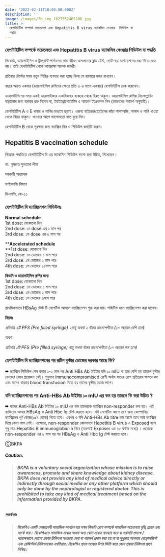 ```yaml
---
date: '2022-02-11T18:00:00.000Z'
description: ''
image: /images/fb_img_1627552465200.jpg
title: >-
  হেপাটাইটিস সম্পর্কে সচেতনতা এবং Hepatitis B virus ভ্যাকসিন নেওয়ার  শিডিউল বা
  পদ্ধতি
---
```



### হেপাটাইটিস সম্পর্কে সচেতনতা এবং Hepatitis B virus ভ্যাকসিন নেওয়ার  শিডিউল বা পদ্ধতি

সিকেডি, ডায়ালাইসিস ও ট্রান্সপ্লান্ট পার্সনদের সারা জীবন অসংখ্যবার ব্লাড টেস্ট, ছোট-বড় অপারেশনের মধ্য দিয়ে যেতে হয়। তাই হেপাটাইটিস থেকে আত্মরক্ষা অনেক জরুরী।

প্রতিবার টেস্টের সময় নতুন সিরিঞ্জ ব্যবহার করা হচ্ছে কিনা সে ব্যাপারে নজর রাখবেন।

বছরে অন্তত একবার (ডায়ালাইসিস রুগিদের ক্ষেত্রে প্রতি ৩-৪ মাসে একবার) হেপাটাইটিস চেক করাবেন।

ডায়ালাইসিসের সময় একই ডায়ালাইজার একাধিকবার ব্যবহার থেকে বিরত থাকুন। ডায়ালাইসিস রুগিরা হিমোগ্লোবিন বাড়ানোর জন্য বারবার রক্ত নিবেন না, ইরাইথ্রোপোয়েটিন ও আয়রন ইঞ্জেকশন নিন (ডাক্তারের পরামর্শ অনুযায়ী)।

হেপাটাইটিস A ও E খাবার ও পানির মাধ্যমে ছড়ায়। এজন্য বাইরের/হোটেলের কাঁচা শাকসবজি, সালাদ ও পানি খাওয়া থেকে বিরত থাকুন। খাওয়ার আগে ভালোমতো হাত ধুয়ে নিন।

হেপাটাইটিস B থেকে সুরক্ষার জন্য ভ্যাক্সিন নিন ও শিডিউল কমপ্লিট করুন।

## Hepatitis B vaccination schedule

নিম্নোক্ত পদ্ধতিতে হেপাটাইটিস বি এর ভ্যাকসিন শিডিউল ফলো করা উচিত, লিখেছেন :

ডা. নুসরাত সুলতানা লীমা

সহকারী অধ্যাপক

ভাইরলজি বিভাগ

ডিএমসি, কে-৫১

### হেপাটাইটিস বি ভ্যাক্সিনেশন শিডিউলঃ

**Normal schedule**  
1st dose: যেকোনো দিন  
2nd dose: ১ম dose এর ১ মাস পর  
3rd dose: ১ম dose এর ৬ মাস পর

\****Accelerated schedule**  
\**1st dose: যেকোনো দিন  
2nd dose: ১ম ডোজের ১ মাস পরে  
3rd dose: ১ম ডোজের ২ মাস পরে  
4th dose: ১ম ডোজের ১২মাস পরে

**কিডনি ও ডায়ালাইসিস রুগির জন্য**  
1st dose: যেকোনো দিন  
2nd dose: ১ম ডোজের ১ মাস পরে  
3rd dose: ১ম ডোজের ২ মাস পরে  
4th dose: ১ম ডোজের ৬মাস পরে

প্রাথমিকভাবে HBsAg টেস্ট টি নেগেটিভ আসলে ভ্যাক্সিনেশন শুরু করা যায়।পজিটিভ হলে ভ্যাক্সিনেশন করা যাবেনা।

**নিয়মঃ**

_প্রতিবার ২টি PFS (Pre filled syringe) ২বাহু অথবা ২ উরুর মাংসপেশীতে (১৭ বছরের বেশি হলে)_

অথবা

_প্রতিবার ১টি PFS (Pre filled syringe) বাহু অথবা উরুর মাংসপেশীতে (১৭ বছরের কম হলে)_

### হেপাটাইটিস বি ভ্যাক্সিনেশনের পর রূটিন বুস্টার ডোজের দরকার আছে কি?

➡ ভ্যাক্সিন শিডিউল শেষ করার ১-২ মাস পর Anti HBs Ab টাইটার যদি ১০ mIU বা তার বেশি হয় তাহলে বুস্টার ডোজের কোন প্রয়োজন নেই। শুধুমাত্র immunocompromised রোগী অর্থাৎ যাদের রোগ প্রতিরোধ ক্ষমতা কম এবং যাদের বারবার blood transfusion নিতে হয় তাদের বুস্টার ডোজ লাগে।

### যদি ভ্যাক্সিনেশনের পর Anti-HBs Ab টাইটার ১০ mIU এর কম হয় তাহলে কি করা উচিত ?

➡ যাদের Anti-HBs Ab টাইটার ১০ mIU এর কম তাদেরকে ভ্যাক্সিন non-responder বলা হয়। এই ব্যক্তিদের আবার HBsAg ও Anti Hbc Ig টেস্ট করাতে হবে। যদি নেগেটিভ আসে তবে অন্য কোম্পানির ভ্যাক্সিনের পূর্ণ ডোজ(৩/৪ ডোজ) দিতে হবে। এরপর ও যদি Anti-HBs Ab titre কম আসে তবে আর ভ্যাক্সিন দিয়ে কোন লাভ নেই। এক্ষেত্রে, non-responder কোনভাবে Hepetitis B virus এ Exposed হলে শুধু মাত্র Hepatitis B immunoglobiulin নিবে (অবশ্যই Exposer এর ৪৮ ঘন্টার মধ্যে) । প্রত্যেক non-responder এর ৬ মাস পর পর HBsAg ও Anti Hbc Ig টেস্ট করাতে হবে।

ⒸBKPA

##### **Caution:**

> ###### **BKPA is a voluntary social organization whose mission is to raise awareness, promote and share knowledge about kidney disease. BKPA does not provide any kind of medical advice directly or indirectly through social media or any other platform which should only be done by the nephrologist or registered doctor. This is prohibited to take any kind of medical treatment based on the information provided by BKPA.**

##### **সতর্কতাঃ**

> ###### **বিকেপিএ একটি স্বেচ্ছাসেবী সামাজিক সংগঠন যার লক্ষ্য কিডনি রোগ সম্পর্কে সামাজিক সচেতনতা বৃদ্ধি,প্রচার এবং সতর্ক করা। বিকেপিএতে সামাজিক মাধ্যম অথবা অন্য কোন মাধ্যম ব্যবহার করে বা সরাসরি প্রত্যক্ষ / পরোক্ষভাবে কোনো প্রকার চিকিৎসা সংক্রান্ত সেবা বা পরামর্শ প্রদান করা হয় না যা শুধুমাত্র আপনার নেফ্রোলজিস্ট এবং রেজিস্টার্ড চিকিৎসকের এখতিয়ার।বিকেপিএ প্রদত্ত তথ্যের উপর ভিত্তি করে কোন প্রকার চিকিৎসা গ্রহণ নিষিদ্ধ।**
